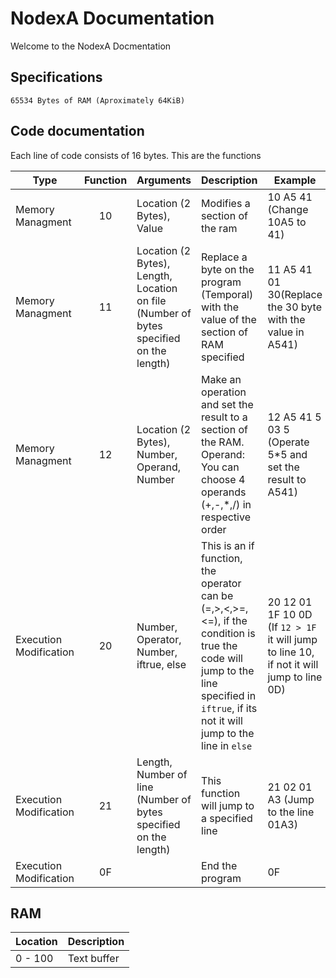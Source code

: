 NodexA Documentation
====================
Welcome to the NodexA Docmentation

Specifications
--------------
```
65534 Bytes of RAM (Aproximately 64KiB)
```

Code documentation
------------------

Each line of code consists of 16 bytes.
This are the functions

|Type|Function|Arguments|Description|Example|
|----|:--------:|---------|-----------|-------|
|Memory Managment|10|Location (2 Bytes), Value|Modifies a section of the ram|10 A5 41 (Change 10A5 to 41)|
|Memory Managment|11|Location (2 Bytes), Length, Location on file (Number of bytes specified on the length)| Replace a byte on the program (Temporal) with the value of the section of RAM specified|11 A5 41 01 30(Replace the 30 byte with the value in A541)
|Memory Managment|12|Location (2 Bytes), Number, Operand, Number|Make an operation and set the result to a section of the RAM. Operand: You can choose 4 operands (+,-,*,/) in respective order|12 A5 41 5 03 5 (Operate 5*5 and set the result to A541)|
|Execution Modification|20|Number, Operator, Number, iftrue, else|This is an if function, the operator can be (=,>,<,>=,<=), if the condition is true the code will jump to the line specified in `iftrue`, if its not it will jump to the line in `else`|20 12 01 1F 10 0D (If `12 > 1F` it will jump to line 10, if not it will jump to line 0D)|
|Execution Modification|21|Length, Number of line (Number of bytes specified on the length)|This function will jump to a specified line|21 02 01 A3 (Jump to the line 01A3)|
|Execution Modification|0F||End the program|0F

RAM
---
|Location|Description|
|--------|-----------|
|0 - 100 |Text buffer|